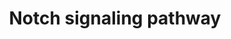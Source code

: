 ---
annotations:
- type: Pathway Ontology
  value: Notch signaling pathway
authors:
- MaintBot
- Thomas
- Ddigles
- Mkutmon
- Eweitz
description: 'The Notch signaling pathway is an evolutionarily conserved, intercellular
  signaling mechanism essential for proper embryonic development in all metazoan organisms
  in the Animal kingdom. The Notch proteins (Notch1-Notch4 in vertebrates) are single-pass
  receptors that are activated by the Delta (or Delta-like) and Jagged/Serrate families
  of membrane-bound ligands. They are transported to the plasma membrane as cleaved,
  but otherwise intact polypeptides. Interaction with ligand leads to two additional
  proteolytic cleavages that liberate the Notch intracellular domain (NICD) from the
  plasma membrane. The NICD translocates to the nucleus, where it forms a complex
  with the DNA binding protein CSL, displacing a histone deacetylase (HDAc)-co-repressor
  (CoR) complex from CSL. Components of an activation complex, such as MAML1 and histone
  acetyltransferases (HATs), are recruited to the NICD-CSL complex, leading to the
  transcriptional activation of Notch target genes.  Source: [http://www.genome.jp/kegg-bin/show_pathway?org_name=map&mapno=04330&show_description=show
  KEGG]  Adapted from KEGG: http://www.genome.jp/kegg-bin/show_pathway?org_name=hsa&mapno=04330'
last-edited: 2021-05-21
organisms:
- Bos taurus
redirect_from:
- /index.php/Pathway:WP1029
- /instance/WP1029
schema-jsonld:
- '@context': https://schema.org/
  '@id': https://wikipathways.github.io/pathways/WP1029.html
  '@type': Dataset
  creator:
    '@type': Organization
    name: WikiPathways
  description: 'The Notch signaling pathway is an evolutionarily conserved, intercellular
    signaling mechanism essential for proper embryonic development in all metazoan
    organisms in the Animal kingdom. The Notch proteins (Notch1-Notch4 in vertebrates)
    are single-pass receptors that are activated by the Delta (or Delta-like) and
    Jagged/Serrate families of membrane-bound ligands. They are transported to the
    plasma membrane as cleaved, but otherwise intact polypeptides. Interaction with
    ligand leads to two additional proteolytic cleavages that liberate the Notch intracellular
    domain (NICD) from the plasma membrane. The NICD translocates to the nucleus,
    where it forms a complex with the DNA binding protein CSL, displacing a histone
    deacetylase (HDAc)-co-repressor (CoR) complex from CSL. Components of an activation
    complex, such as MAML1 and histone acetyltransferases (HATs), are recruited to
    the NICD-CSL complex, leading to the transcriptional activation of Notch target
    genes.  Source: [http://www.genome.jp/kegg-bin/show_pathway?org_name=map&mapno=04330&show_description=show
    KEGG]  Adapted from KEGG: http://www.genome.jp/kegg-bin/show_pathway?org_name=hsa&mapno=04330'
  keywords:
  - NOTCH2
  - KAT2A
  - '&amp;#xD;'
  - RFNG
  - MAML3
  - CREBBP
  - DLL4
  - PSEN1
  - TNF
  - PCAF
  - DLL3
  - APH1B
  - NCOR2
  - PTCRA
  - CTBP2
  - RBPJL
  - NCSTN
  - NOTCH3
  - INPP5K
  - DVL2
  - MAPK signaling pathway
  - DTX3
  - CTBP1
  - JAG1
  - DTX2
  - NUMB
  - RBPJ
  - NOTCH1
  - DTX4
  - ADAM17
  - HDAC1
  - DLL1
  - MFNG
  - DVL3
  - '</br>HomologyConvert: Homo sapiens to Bos taurus: Original ID = L:3516'
  - HES1
  - DTX1
  - MAML1
  - JAG2
  - NOTCH4
  - DTX3L
  - LFNG
  - HDAC2
  - DVL1
  - APH1A
  - NUMBL
  - PSEN2
  - KCNJ5
  - HES5
  license: CC0
  name: Notch signaling pathway
seo: CreativeWork
title: Notch signaling pathway
wpid: WP1029
---